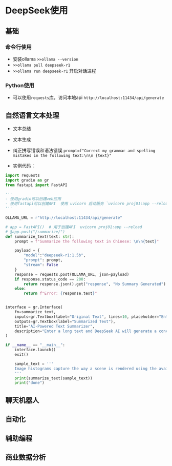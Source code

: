 # DeepSeek使用

## 基础

### 命令行使用
- 安装ollama  `>>ollama --version`
- `>>ollama pull deepseek-r1`
- `>>ollama run deepseek-r1`  开启对话进程

### Python使用
- 可以使用`requests`库，访问本地api `http://localhost:11434/api/generate`

## 自然语言文本处理
- 文本总结
- 文本生成
- 纠正拼写错误和语法错误  `prompt=f"Correct my grammar and spelling mistakes in the following text:\n\n {text}"`

- 实例代码：
```python
import requests
import gradio as gr
from fastapi import FastAPI

'''
- 使用gradio可以创建web应用
- 使用fastapi可以创建API  使用 uvicorn 启动服务 `uvicorn proj01:app --reload`
'''

OLLAMA_URL = r"http://localhost:11434/api/generate"

# app = FastAPI()  # 用于创建API  uvicorn proj01:app --reload
# @app.post("/summarize/")
def summarize_text(text: str):
    prompt = f"Summarize the following text in Chinese: \n\n{text}"

    payload = {
        "model":"deepseek-r1:1.5b",
        "prompt": prompt,
        "stream": False
    }
    response = requests.post(OLLAMA_URL, json=payload)
    if response.status_code == 200:
        return response.json().get("response", "No Summary Generated")
    else:
        return f"Error: {response.text}"


interface = gr.Interface(
    fn=summarize_text,
    inputs=gr.Textbox(label="Original Text", lines=10, placeholder="Enter text to summarize"),
    outputs=gr.Textbox(label="Summarized Text"),
    title="AI-Powered Text Summarizer",
    description="Enter a long text and DeepSeek AI will generate a concise summary"
)

if __name__ == "__main__":
    interface.launch()
    exit()

    sample_text = '''
    Image histograms capture the way a scene is rendered using the available pixel intensity values. By analyzing the distribution of the pixel values over an image, it is possible to use this information to modify and possibly improve an image. This recipe explains how you can use a simple mapping function, represented by a lookup table, to modify the pixel values of an image. As we will see, lookup tables are often defined from histogram distributions.
    '''
    print(summarize_text(sample_text))
    print("done")
```

## 聊天机器人


## 自动化


## 辅助编程


## 商业数据分析

